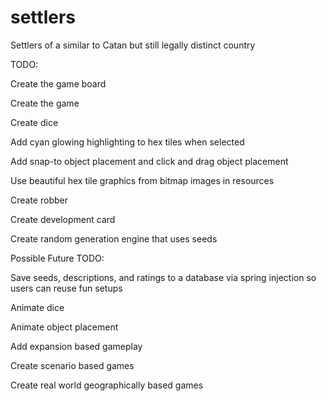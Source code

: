 # settlers
Settlers of a similar to Catan but still legally distinct country

TODO:


Create the game board

Create the game

Create dice

Add cyan glowing highlighting to hex tiles when selected

Add snap-to object placement and click and drag object placement

Use beautiful hex tile graphics from bitmap images in resources

Create robber

Create development card

Create random generation engine that uses seeds


Possible Future TODO:


Save seeds, descriptions, and ratings to a database via spring injection so users can reuse fun setups

Animate dice

Animate object placement

Add expansion based gameplay

Create scenario based games

Create real world geographically based games
